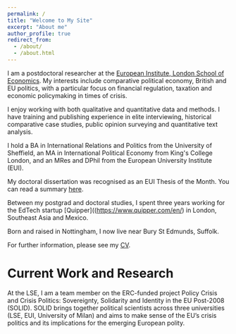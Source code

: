 ```yaml
---
permalink: /
title: "Welcome to My Site"
excerpt: "About me"
author_profile: true
redirect_from: 
  - /about/
  - /about.html
---
```


I am a postdoctoral researcher at the [European Institute, London School of Economics](https://www.lse.ac.uk/european-institute "LSE European Institute"). My interests include comparative political economy, British and EU politics, with a particular focus on financial regulation, taxation and economic policymaking in times of crisis. 

I enjoy working with both qualitative and quantitative data and methods. I have training and publishing experience in elite interviewing, historical comparative case studies, public opinion surveying and quantitative text analysis.     

I hold a BA in International Relations and Politics from the University of Sheffield, an MA in International Political Economy from King's College London, and an MRes and DPhil from the European University Institute (EUI).

My doctoral dissertation was recognised as an EUI Thesis of the Month. You can read a summary [here](https://cadmus.eui.eu/handle/1814/68560 "Thesis of the Month"). 

Between my postgrad and doctoral studies, I spent three years working for the EdTech startup [Quipper]((https://www.quipper.com/en/) in London, Southeast Asia and Mexico.

Born and raised in Nottingham, I now live near Bury St Edmunds, Suffolk.

For further information, please see my [CV](https://www.joeganderson.net/cv/ "CV").

Current Work and Research
======

At the LSE, I am a team member on the ERC-funded project Policy Crisis and Crisis Politics: Sovereignty, Solidarity and Identity in the EU Post-2008 (SOLID). SOLID brings together political scientists across three universities (LSE, EUI, University of Milan) and aims to make sense of the EU’s crisis politics and its implications for the emerging European polity.
